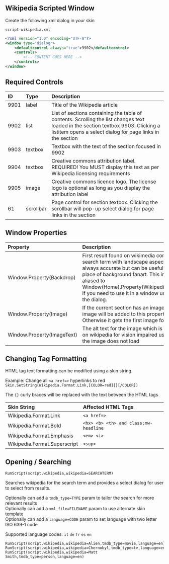 ## Wikipedia Scripted Window
Create the following xml dialog in your skin

```
script-wikipedia.xml
```

```xml
<?xml version="1.0" encoding="UTF-8"?>
<window type="dialog">
    <defaultcontrol always="true">9902</defaultcontrol>
    <controls>
        <!-- CONTENT GOES HERE -->
    </controls>
</window>
```

## Required Controls

| ID | Type | Description |
| :--- | :--- | :--- |
| 9901 | label | Title of the Wikipedia article |
| 9902 | list | List of sections containing the table of contents. Scrolling the list changes text loaded in the section textbox 9903. Clicking a listitem opens a select dialog for page links in the section |
| 9903 | textbox | Textbox with the text of the section focused in 9902 |
| 9904 | textbox | Creative commons attribution label. REQUIRED! You MUST display this text as per Wikipedia licensing requirements |
| 9905 | image | Creative commons licence logo. The license logo is optional as long as you display the attribution label |
| 61 | scrollbar | Page control for section textbox. Clicking the scrollbar will pop-up select dialog for page links in the section |

## Window Properties

| Property | Description |
| :--- | :--- |
| Window.Property(Backdrop) | First result found on wikimedia commons for search term with landscape aspect. Not always accurate but can be useful to use in place of background fanart. This image is aliased to Window(Home).Property(Wikipedia.Backdrop) if you need to use it in a window underneath the dialog. |
| Window.Property(Image) | If the current section has an image, the first image will be added to this property. Otherwise it gets the first image for the page |
| Window.Property(ImageText) | The alt text for the image which is displayed on wikipedia for vision impaired users or when the image does not load |


## Changing Tag Formatting

HTML tag text formatting can be modified using a skin string.

Example: Change all `<a href=>` hyperlinks to red
`Skin.SetString(Wikipedia.Format.Link,[COLOR=red]{}[/COLOR])`

The `{}` curly braces will be replaced with the text between the HTML tags

| Skin String | Affected HTML Tags |
| :--- | :--- |
| Wikipedia.Format.Link | `<a href=>` |
| Wikipedia.Format.Bold | `<hx> <b> <th> and class:mw-headline` |
| Wikipedia.Format.Emphasis | `<em> <i>` |
| Wikipedia.Format.Superscript | `<sup>` |

## Opening / Searching

```
RunScript(script.wikipedia,wikipedia=SEARCHTERM)
```

Searches wikipedia for the search term and provides a select dialog for user to select from results.

Optionally can add a `tmdb_type=TYPE` param to tailor the search for more relevant results  
Optionally can add a `xml_file=FILENAME` param to use alternate skin template  
Optionally can add a `language=CODE` param to set language with two letter ISO 639-1 code

Supported language codes: `it` `de` `fr` `es` `en`

```
RunScript(script.wikipedia,wikipedia=Alien,tmdb_type=movie,language=en)
RunScript(script.wikipedia,wikipedia=Chernobyl,tmdb_type=tv,language=en)
RunScript(script.wikipedia,wikipedia=Matt Smith,tmdb_type=person,language=en)
```
